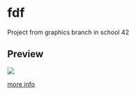 # fdf
Project from graphics branch in school 42

## Preview
![](https://github.com/prippa/my-projects-media/blob/main/fdf/submit.gif)

[more info](https://github.com/prippa/fdf/blob/master/fdf.en.pdf)
